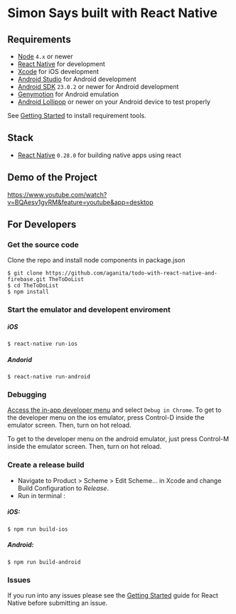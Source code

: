 # Simon Says built with React Native

## Requirements
- [Node](https://nodejs.org) `4.x` or newer
- [React Native](http://facebook.github.io/react-native/docs/getting-started.html) for development
- [Xcode](https://developer.apple.com/xcode/) for iOS development
- [Android Studio](https://developer.android.com/studio/index.html) for Android development
- [Android SDK](https://developer.android.com/sdk/) `23.0.2` or newer for Android development
- [Genymotion](https://www.genymotion.com/) for Android emulation
- [Android Lollipop](https://www.android.com/versions/lollipop-5-0/) or newer on your Android device to test properly

See [Getting Started](https://facebook.github.io/react-native/docs/getting-started.html) to install requirement tools.

## Stack
- [React Native](https://facebook.github.io/react-native/) `0.28.0` for building native apps using react

## Demo of the Project
https://www.youtube.com/watch?v=BQAesv1gvRM&feature=youtube&app=desktop

## For Developers
### Get the source code
Clone the repo and install node components in package.json
```shell
$ git clone https://github.com/aganita/todo-with-react-native-and-firebase.git TheToDoList
$ cd TheToDoList
$ npm install
```

### Start the emulator and developent enviroment
##### iOS
```shell
$ react-native run-ios
```
##### Andorid
```shell
$ react-native run-android
```

### Debugging
[Access the in-app developer menu](https://facebook.github.io/react-native/docs/debugging.html) and select ``Debug in Chrome``.
To get to the developer menu on the ios emulator, press Control-D inside the emulator screen.  Then, turn on hot reload.

To get to the developer menu on the android emulator, just press Control-M inside the emulator screen.  Then, turn on hot reload.

### Create a release build
* Navigate to Product > Scheme > Edit Scheme... in Xcode and change Build Configuration to *Release*.
* Run in terminal :

##### iOS:
```shell
$ npm run build-ios
```
##### Android:
```shell
$ npm run build-android
```

### Issues
If you run into any issues please see the [Getting Started](http://facebook.github.io/react-native/docs/getting-started.html) guide for React Native before submitting an issue.

